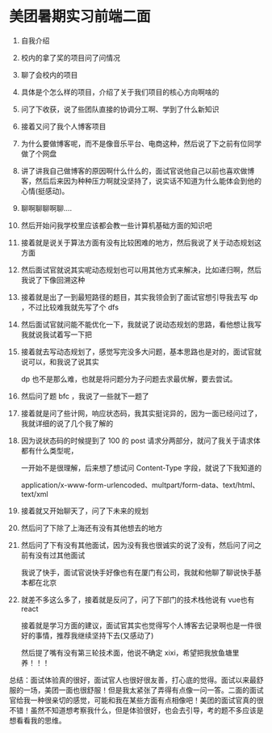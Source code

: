 # 美团暑期实习前端二面

1. 自我介绍

2. 校内的拿了奖的项目问了问情况

3. 聊了会校内的项目

4. 具体是个怎么样的项目，介绍了关于我们项目的核心方向啊啥的

5. 问了下收获，说了些团队直接的协调分工啊、学到了什么新知识

6. 接着又问了我个人博客项目

7. 为什么要做博客呢，而不是像音乐平台、电商这种，然后说了下之前有位同学做了个网盘

8. 讲了讲我自己做博客的原因啊什么什么的，面试官说他自己以前也喜欢做博客，然后后来因为种种压力啊就没坚持了，说实话不知道为什么能体会到他的心情(挺感动)。

9. 聊啊聊聊啊聊....

10. 然后开始问我学校里应该都会教一些计算机基础方面的知识吧

11. 接着就是说关于算法方面有没有比较困难的地方，然后我说了关于动态规划这方面

12. 然后面试官就说其实呢动态规划也可以用其他方式来解决，比如递归啊，然后我说了下像回溯这种

13. 接着就是出了一到最短路径的题目，其实我领会到了面试官想引导我去写 dp ，不过比较难我就先写了个 dfs

14. 然后面试官就问能不能优化一下，我就说了说动态规划的思路，看他想让我写我就说我试着写一下把

15. 接着就去写动态规划了，感觉写完没多大问题，基本思路也是对的，面试官就说可以，和我说了说其实 

    dp 也不是那么难，也就是将问题分为子问题去求最优解，要去尝试。

16. 然后问了题 bfc ，我说了一些就下一题了

17. 接着就是问了些计网，响应状态码，我其实挺诧异的，因为一面已经问过了，我就详细的说了几个我了解的

18. 因为说状态码的时候提到了 100 的 post 请求分两部分，就问了我关于请求体都有什么类型呢，

    一开始不是很理解，后来想了想试问 Content-Type 字段，就说了下我知道的

    application/x-www-form-urlencoded、multpart/form-data、text/html、text/xml

19. 接着就又开始聊天了，问了下未来的规划

20. 然后问了下除了上海还有没有其他想去的地方

21. 然后问了下有没有其他面试，因为没有我也很诚实的说了没有，然后问了问之前有没有过其他面试

    我说了快手，面试官说快手好像也有在厦门有公司，我就和他聊了聊说快手基本都在北京

22. 就差不多这么多了，接着就是反问了，问了下部门的技术栈他说有 vue也有 react

    接着就是学习方面的建议，面试官其实也觉得写个人博客去记录啊也是一件很好的事情，推荐我继续坚持下去(又感动了)

    然后提了嘴有没有第三轮技术面，他说不确定 xixi，希望把我放鱼塘里养！！！

总结：面试体验真的很好，面试官人也很好很友善，打心底的觉得。面试以来最舒服的一场，美团一面也很舒服！但是我太紧张了弄得有点像一问一答。二面的面试官给我一种很亲切的感觉，可能和我在某些方面有点相像吧！美团的面试官真的很不错！虽然不知道想考察我什么，但是体验很好，也会去引导，考的题不多应该是想看看我的思维。
